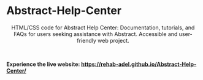 # Abstract-Help-Center
<p align = "center">HTML/CSS code for Abstract Help Center: Documentation, tutorials, and FAQs for users seeking assistance with Abstract. Accessible and user-friendly web project.</p> <br>
                                                                                                                                                                  
<b><p>Experience the live website: https://rehab-adel.github.io/Abstract-Help-Center/</p></b>
